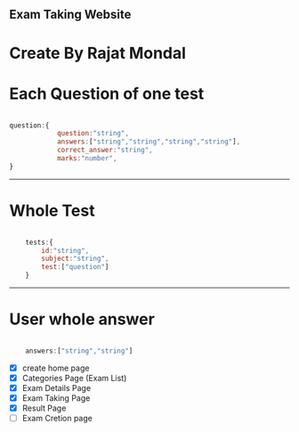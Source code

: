 ## Exam Taking Website

# Create By Rajat Mondal

# Each Question of one test

```JavaScript

question:{
            question:"string",
            answers:["string","string","string","string"],
            correct_answer:"string",
            marks:"number",     
}

```

---

# Whole Test

```JavaScript

    tests:{
        id:"string",
        subject:"string",
        test:["question"]
    }
```

---
 
# User whole answer
```JavaScript

    answers:["string","string"]
```

- [x] create home page
- [x] Categories Page (Exam List)
- [x] Exam Details Page
- [x] Exam Taking Page
- [x] Result Page
- [ ] Exam Cretion page 
